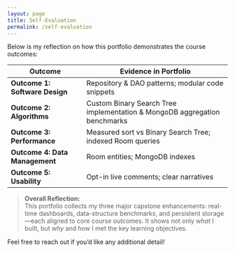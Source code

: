 ```yaml
---
layout: page
title: Self-Evaluation
permalink: /self-evaluation
---
```


Below is my reflection on how this portfolio demonstrates the course outcomes:

| Outcome                  | Evidence in Portfolio                                     |
|--------------------------|------------------------------------------------------------|
| **Outcome 1: Software Design** | Repository & DAO patterns; modular code snippets           |
| **Outcome 2: Algorithms**      | Custom Binary Search Tree implementation & MongoDB aggregation benchmarks |
| **Outcome 3: Performance**     | Measured sort vs Binary Search Tree; indexed Room queries                  |
| **Outcome 4: Data Management** | Room entities; MongoDB indexes                              |
| **Outcome 5: Usability**       | Opt-in live comments; clear narratives                      |

> **Overall Reflection:**  
> This portfolio collects my three major capstone enhancements: real-time dashboards, data-structure benchmarks, and persistent storage—each aligned to core course outcomes.  It shows not only *what* I built, but *why* and *how* I met the key learning objectives.

Feel free to reach out if you’d like any additional detail!


